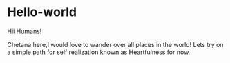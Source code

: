 # Hello-world

Hii Humans!

Chetana here,I would love to wander over all places in the world!
Lets try on a simple path for self realization known as Heartfulness for now.
